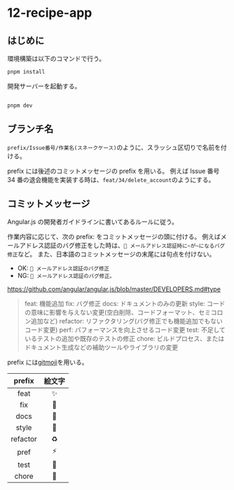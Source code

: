 # 12-recipe-app

## はじめに

環境構築は以下のコマンドで行う。

```bash
pnpm install
```

開発サーバーを起動する。

```bash

pnpm dev
```

## ブランチ名

`prefix/Issue番号/作業名(スネークケース)`のように、スラッシュ区切りで名前を付ける。

prefix には後述のコミットメッセージの prefix を用いる。
例えば Issue 番号 34 番の退会機能を実装する時は、`feat/34/delete_account`のようにする。

## コミットメッセージ

Angular.js の開発者ガイドラインに書いてあるルールに従う。

作業内容に応じて、次の prefix: をコミットメッセージの頭に付ける。
例えばメールアドレス認証のバグ修正をした時は、`🐛 メールアドレス認証時に~が~になるバグ修正`など。
また、日本語のコミットメッセージの末尾には句点を付けない。

- OK: `🐛 メールアドレス認証のバグ修正`
- NG: `🐛 メールアドレス認証のバグ修正。`

<https://github.com/angular/angular.js/blob/master/DEVELOPERS.md#type>

> feat: 機能追加
> fix: バグ修正
> docs: ドキュメントのみの更新
> style: コードの意味に影響を与えない変更(空白削除、コードフォーマット、セミコロン追加など)
> refactor: リファクタリング(バグ修正でも機能追加でもないコード変更)
> perf: パフォーマンスを向上させるコード変更
> test: 不足しているテストの追加や既存のテストの修正
> chore: ビルドプロセス、またはドキュメント生成などの補助ツールやライブラリの変更

prefix には[gitmoji](https://marketplace.visualstudio.com/items?itemName=seatonjiang.gitmoji-vscode)を用いる。

|  prefix  | 絵文字 |
| :------: | :----: |
|   feat   |   ✨   |
|   fix    |   🐛   |
|   docs   |   📝   |
|  style   |   🎨   |
| refactor |   ♻️   |
|   pref   |  ⚡️   |
|   test   |   🧪   |
|  chore   |   👷   |
